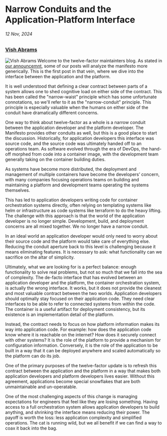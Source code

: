 # Narrow Conduits and the Application-Platform Interface
###### 12 Nov, 2024
### [Vish Abrams](https://github.com/vishvananda)
![Vish Abrams](/images/bios/vish.jpg) Welcome to the twelve-factor maintainters blog. As stated in [our announcemnt](/blog/open-source-announcement), some of our posts will analyze the manifesto more generically. This is the first post in that vein,  where we dive into the interface between the application and the platform.

It is well understood that defining a clear contract between parts of a system allows one to shed cognitive load on either side of the contract. This has been called the "narrow-waist" principle which has some unfortunate connotations, so we'll refer to it as the "narrow-conduit" principle. This principle is especially valuable when the humans on either side of the conduit have dramatically different concerns.

One way to think about twelve-factor as a whole is a narrow conduit between the application developer and the platform developer. The Manifesto provides other conduits as well, but this is a good place to start the discussion. Historically, for application developers this interface was source code, and the source code was ultimately handed off to an operations team. As software evolved through the era of DevOps, the hand-off morphed from code into a container image, with the development team generally taking on the container building duties.

As systems have become more distributed, the deployment and management of multiple containers have become the developers’ concern, with many companies focusing operations teams on building and maintaining a platform and development teams operating the systems themselves.

This has led to application developers writing code for container orchestration systems directly, often relying on templating systems like helm or infrastructure as code systems like terraform to do the heavy lifting. The challenge with this approach is that the world of the application developer is no longer simple. Development, build, and deployment concerns are all mixed together. We no longer have a narrow conduit.

In an ideal world an application developer would only need to worry about their source code and the platform would take care of everything else. Reducing the conduit aperture back to this level is challenging because it means eliminating features. It is necessary to ask: what functionality can we sacrifice on the altar of simplicity.

Ultimately, what we are looking for is a perfect balance: enough functionality to solve real problems, but not so much that we fall into the sea of complexity. The de-facto interface that has evolved between an application developer and the platform, the container orchestration system, is actually the wrong interface. It works, but it does not provide the cleanest and most valuable contract between the two worlds. Application developers should optimally stay focused on their application code. They need clear interfaces to be able to refer to connected systems from within the code. The container is a useful artifact for deployment consistency, but its existence is an implementation detail of the platform.

Instead, the contract needs to focus on how platform information makes its way into application code. For example: how does the application code know where it is reachable on the internet? How does it securely connect with other systems? It is the role of the platform to provide a mechanism for configuration information. Conversely, it is the role of the application to be built in a way that it can be deployed anywhere and scaled automatically so the platform can do its job.

One of the primary purposes of the twelve-factor update is to refresh this contract between the application and the platform in a way that makes both application developers and platform developers lives easier. Without this agreement, applications become special snowflakes that are both unmaintainable and un-operatable.

One of the most challenging aspects of this change is managing expectations for engineers that feel like they are losing something. Having access to a full orchestration system allows application developers to build anything, and shrinking the interface means reducing their power. The payoff is worth the loss: less application complexity and simplified operations. The cat is running wild, but we all benefit if we can find a way to coax it back into the bag.  
